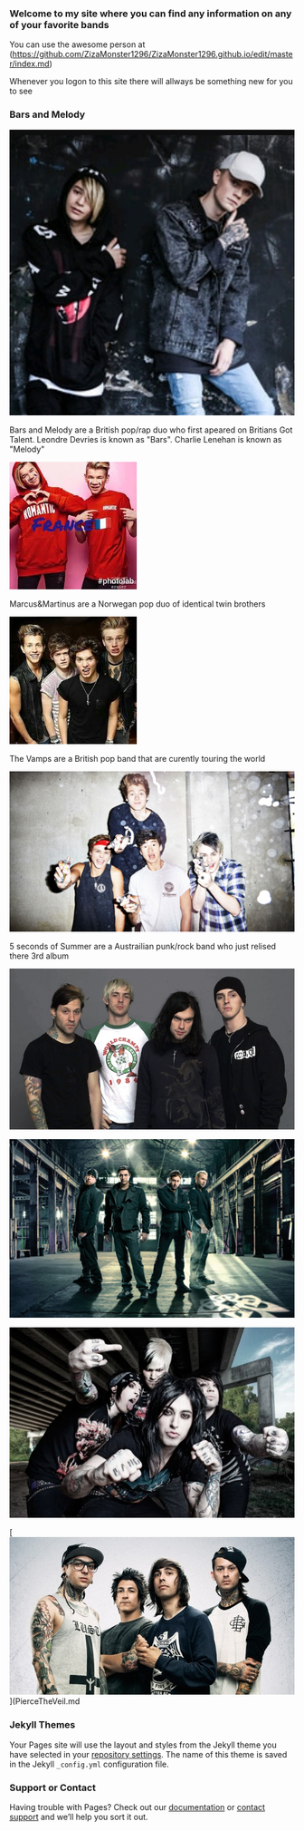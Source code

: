 ### Welcome to my site where you can find any information on any of your favorite bands

You can use the awesome person at (https://github.com/ZizaMonster1296/ZizaMonster1296.github.io/edit/master/index.md) 

Whenever you logon to this site there will allways be something new for you to see

### Bars and Melody
[<img src="27879840_156810825116304_4833839718594510848_n.jpg" alt="hi" class="inline"/>](BarsAndMelody.md)

Bars and Melody are a British pop/rap duo who first apeared on Britians Got Talent. Leondre Devries is known as "Bars". Charlie Lenehan is known as "Melody"


[<img src="/images.jpeg" alt="hi" class="inline"/>](MarcusAndMartinus.md)

Marcus&Martinus are a Norwegan pop duo of identical twin brothers



[<img src="/download.jpeg" alt="hi" class="inline"/>](TheVamps.md)

The Vamps are a British pop band that are curently touring the world


[<img src="/f99cfb8b80456902e3f9385d3a948e4c.jpg" alt="hi" class="inline"/>](5SecondsofSummer.md)

5 seconds of Summer are a Austrailian punk/rock band who just relised there 3rd album


[<img src="/The-Used-main.jpg" alt="hi" class="inline"/>](TheUsed.md)

[<img src="/Breaking-Benjamin.jpg" alt="hi" class="inline"/>](BreakingBenjamin.md)

[<img src="/fallinginreverse-1330549922.jpg" alt="hi" class="inline"/>](FallingInReverse.md)

[<img src="/Article-9927129-1375263547_piercetheveil_normal.jpg" alt="hi" class="inline"/>](PierceTheVeil.md



### Jekyll Themes

Your Pages site will use the layout and styles from the Jekyll theme you have selected in your [repository settings](https://github.com/ZizaMonster1296/ZizaMonster1296.github.io/settings). The name of this theme is saved in the Jekyll `_config.yml` configuration file.

### Support or Contact

Having trouble with Pages? Check out our [documentation](https://help.github.com/categories/github-pages-basics/) or [contact support](https://github.com/contact) and we’ll help you sort it out.  
